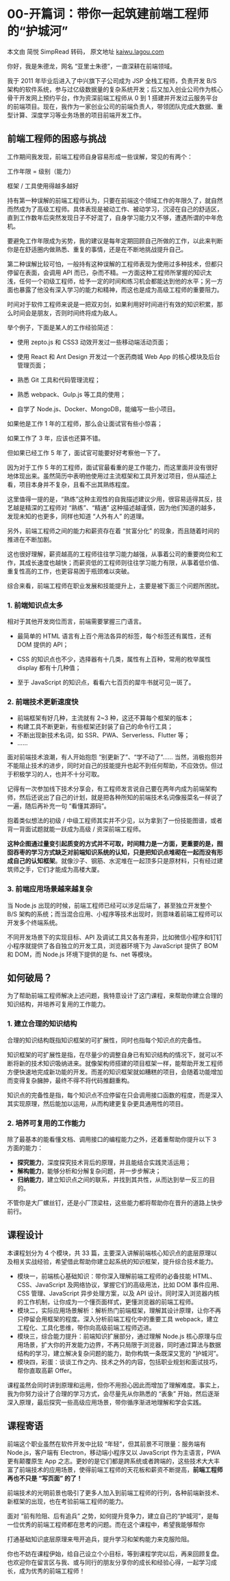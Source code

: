 # 00-开篇词：带你一起筑建前端工程师的“护城河”

本文由 简悦 SimpRead 转码， 原文地址 [kaiwu.lagou.com](kaiwu.lagou.com)

你好，我是朱德龙，网名 “亚里士朱德”，一直深耕在前端领域。

我于 2011 年毕业后进入了中兴旗下子公司成为 JSP 全栈工程师，负责开发 B/S 架构的软件系统，参与过亿级数据量的复杂系统开发；后又加入创业公司作为核心骨干开发网上预约平台，作为资深前端工程师从 0 到 1 搭建并开发过云服务平台的前端项目。现在，我作为一家创业公司的前端负责人，带领团队完成大数据、重型计算、深度学习等业务场景的项目前端开发工作。

## 前端工程师的困惑与挑战

工作期间我发现，前端工程师自身容易形成一些误解，常见的有两个：

工作年限 = 级别（能力）

框架 / 工具使用得越多越好

持有第一种误解的前端工程师认为，只要在前端这个领域工作的年限久了，就自然而然成为了高级工程师。具体表现是被动工作、被动学习，沉浸在自己的舒适区，直到工作数年后突然发现日子不好混了，自身学习能力又不够，遭遇所谓的中年危机。

要避免工作年限成为劣势，我的建议是每年定期回顾自己所做的工作，以此来判断你是在舒适圈内做熟悉、重复的事情，还是在不断地挑战提升自己。

第二种误解比较可怕，一般持有这种误解的工程师表现为使用过多种技术，但都只停留在表面，会调用 API 而已，杂而不精。一方面这种工程师所掌握的知识太浅，任何一个初级工程师，给予一定的时间和练习机会都能达到他的水平；另一方面也暴露了他没有深入学习的能力和精神，而这也是成为高级工程师的重要阻力。

时间对于软件工程师来说是一把双刃剑，如果利用好时间进行有效的知识积累，那么时间会是朋友，否则时间终将成为敌人。

举个例子，下面是某人的工作经验简述：

- 使用 zepto.js 和 CSS3 动效开发过一些移动端活动页面；

- 使用 React 和 Ant Design 开发过一个医药商城 Web App 的核心模块及后台管理页面；

- 熟悉 Git 工具和代码管理流程；

- 熟悉 webpack、Gulp.js 等工具的使用；

- 自学了 Node.js、Docker、MongoDB，能编写一些小项目。

如果他是工作 1 年的工程师，那么会让面试官有些小惊喜；

如果工作了 3 年，应该也还算不错。

但如果已经工作 5 年了，面试官可能要好好考察他一下了。

因为对于工作 5 年的工程师，面试官最看重的是工作能力，而这里面并没有很好地体现出来。虽然简历中表明他使用过主流框架和工具开发过项目，但从描述上看，项目本身并不复杂，且看不出其熟练程度。

这里值得一提的是，“熟练”这种主观性的自我描述建议少用，很容易适得其反，技艺越是精深的工程师对 “熟练”、“精通” 这种描述越谨慎，因为他们知道的越多，发现未知的也更多，同样也知道 “人外有人” 的道理。

另外，前端工程师之间的能力和薪资存在着 “贫富分化” 的现象，而且随着时间的推进在不断加剧。

这也很好理解，薪资越高的工程师往往学习能力越强，从事着公司的重要岗位和工作，其成长速度也越快；而薪资低的工程师则往往学习能力有限，从事着低价值、重复性高的工作，也更容易困于瓶颈难以突破。

综合来看，前端工程师在职业发展和技能提升上，主要是被下面三个问题所困扰。

### 1. 前端知识点太多

相对于其他开发岗位而言，前端需要掌握三门语言。

- 最简单的 HTML 语言有上百个用法各异的标签，每个标签还有属性，还有 DOM 提供的 API；

- CSS 的知识点也不少，选择器有十几类，属性有上百种，常用的枚举属性 display 都有十几种值；

- 至于 JavaScript 的知识点，看看六七百页的犀牛书就可见一斑了。

### 2. 前端技术更新速度快

- 前端框架有好几种，主流就有 2~3 种，这还不算每个框架的版本；
- 构建工具不断更新，有些框架还封装了自己的命令行工具；
- 不断出现新技术名词，如 SSR、PWA、Serverless、Flutter 等；
- ......

面对前端技术浪潮，有人开始抱怨 “别更新了”、“学不动了”…… 当然，消极抱怨并不能阻止技术的进步，同时对自己的技能提升也起不到任何帮助，不应效仿。但过于积极学习的人，也并不十分可取。

记得有一次参加线下技术分享会，有工程师发言说自己要在两年内成为前端架构师，然后还说出了自己的计划，就是把各种所知的前端技术名词像报菜名一样说了一遍，随后再补充一句 “看懂其源码”。

抱着类似想法的初级 / 中级工程师其实并不少见，以为拿到了一份技能图谱，或者背一背面试题就能一跃成为高级 / 资深前端工程师。

**这种企图通过量变引起质变的方式并不可取，时间精力是一方面，更重要的是，囫囵吞枣的学习方式缺乏对前端知识系统的认知，只是把知识点堆砌在一起而没有形成自己的认知框架**。就像沙子、钢筋、水泥堆在一起顶多只是原材料，只有经过建筑师之手，它们才能成为高楼大厦。

### 3. 前端应用场景越来越复杂

当 Node.js 出现的时候，前端工程师已经可以涉足后端了，甚至独立开发整个 B/S 架构的系统；而当混合应用、小程序等技术出现时，则意味着前端工程师可以开发多个终端系统。

不同开发场景下的实现目标、API 及调试工具又各有差异，比如微信小程序和钉钉小程序就提供了各自独立的开发工具，浏览器环境下为 JavaScript 提供了 BOM 和 DOM，而 Node.js 环境下提供的是 fs、net 等模块。

## 如何破局？

为了帮助前端工程师解决上述问题，我特意设计了这门课程，来帮助你建立合理的知识结构，并培养可复用的工作能力。

### 1. 建立合理的知识结构

合理的知识结构既指知识框架的可扩展性，同时也指每个知识点的完备性。

知识框架的可扩展性是指，在尽量少的调整自身已有知识结构的情况下，就可以不断将新的技术知识吸纳进来。就像架构师搭建的项目框架一样，能帮助开发工程师方便快速地完成新功能的开发。而差的知识框架就如糟糕的项目，会随着功能增加而变得复杂臃肿，最终不得不将代码推翻重构。

知识点的完备性是指，每个知识点不应停留在只会调用接口函数的程度，而是深入其实现原理，然后能加以运用，从而构建更复杂更具通用性的项目。

### 2. 培养可复用的工作能力

除了最基本的能看懂文档、调用接口的编程能力之外，还着重帮助你提升以下 3 方面的能力：

- **探究能力**，深度探究技术背后的原理，并且能结合实践灵活运用；
- **解构能力**，能够分析和分解复杂问题，并一步步解决；
- **归纳能力**，建立知识点之间的联系，并找到其共性，从而达到举一反三的目的。

不管你是大厂螺丝钉，还是小厂顶梁柱，这些能力都将帮助你在晋升的道路上快步前行。

## 课程设计

本课程划分为 4 个模块，共 33 篇，主要深入讲解前端核心知识点的底层原理以及相关实战经验，希望借此帮助你建立起系统的知识框架，提升综合技术能力。

- 模块一，前端核心基础知识：带你深入理解前端工程师的必备技能 HTML、CSS、JavaScript 及网络协议，掌握它们的高级用法，比如 DOM 事件应用、CSS 管理、JavaScript 异步处理方案，以及 API 设计。同时深入浏览器内核的工作机制，让你成为一个懂页面样式，更懂浏览器的前端工程师。
- 模块二，实际应用场景解析：解析热门前端框架，理解其设计原理，让你不再只停留会用框架的程度。深入分析前端工程化中的重要工具 webpack，建立工程化、工具化思维，带你向高级前端工程师迈进。
- 模块三，综合能力提升：前端知识扩展部分，通过理解 Node.js 核心原理与应用场景，扩大你的开发能力边界，不再只局限于浏览器，同时通过算法与数据结构的学习，建立解决复杂问题的能力，助你构筑一条既深又宽的 “护城河”。
- 模块四，彩蛋：谈谈工作之内、技术之外的内容，包括职业规划和面试技巧，帮你直取高薪 Offer。

课程虽然会同时讲到原理和运用，但你不用担心因此而增加了理解难度。事实上，我为你努力设计了合理的学习方式，会尽量先从你熟悉的 “表象” 开始，然后逐渐深入原理，最后探究一些高级应用场景，带你循序渐进地理解和学会实践。

## 课程寄语

前端这个职业虽然在软件开发中比较 “年轻”，但其前景不可限量：服务端有 Node.js，客户端有 Electron，移动端小程序又以 JavaScript 作为主语言，PWA 更有颠覆原生 App 之志。更妙的是它们都是跨系统或者跨端的，这些技术大大丰富了前端技术的应用场景，使得前端工程师的天花板和薪资不断提高，**前端工程师再也不只是 “写页面” 的了！**

前端技术的光明前景也吸引了更多人加入到前端工程师的行列，各种前端新技术、新框架的出现，也在考验前端工程师的能力。

面对 “前有险阻、后有追兵” 之势，如何提升竞争力，建立自己的“护城河”，是每一位优秀的前端工程师都在思考的问题。而在这个课程中，希望我能够帮你

打通基础知识底层原理来甩开追兵，提升学习和架构能力来克服险阻。

你也不妨在课程伊始，给自己设立个小目标，等到课程学完以后，再来回顾复盘。也欢迎你在留言区与我、或与同行的朋友分享你的成长和经验心得，一起学习成长，成为优秀的前端工程师！
